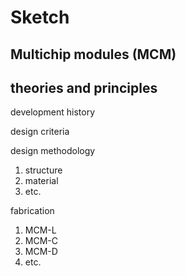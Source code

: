 # Sketch

## **Multichip modules (MCM)**

## theories and principles

development history

design criteria

design methodology

1. structure
2. material
3. etc. 

fabrication

1. MCM-L
2. MCM-C
3. MCM-D
4. etc.
